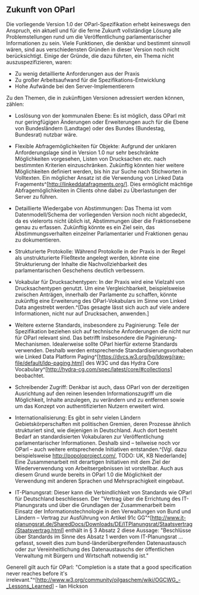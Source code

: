 Zukunft von OParl
-----------------

Die vorliegende Version 1.0 der OParl-Spezifikation erhebt keineswegs den Anspruch,
ein aktuell und für die ferne Zukunft vollständige Lösung alle Problemstellungen
rund um die Veröffentlichung parlamentarischer Informationen zu sein. Viele Funktionen,
die denkbar und bestimmt sinnvoll wären, sind aus verschiedensten Gründen in dieser
Version noch nicht berücksichtigt. Einige der Gründe, die dazu führten, ein Thema
nicht auszuspezifizieren, waren:

* Zu wenig detaillierte Anforderungen aus der Praxis
* Zu großer Arbeitsaufwand für die Spezifikations-Entwicklung
* Hohe Aufwände bei den Server-Implementierern

Zu den Themen, die in zukünftigen Versionen adressiert werden können, zählen:

* Loslösung von der kommunalen Ebene: Es ist möglich, dass OParl mit nur geringfügigen
  Änderungen oder Erweiterungen auch für die Ebene von Bundesländern (Landtage) oder
  des Bundes (Bundestag, Bundesrat) nutzbar wäre.

* Flexible Abfragemöglichkeiten für Objekte: Aufgrund der unklaren Anforderungslage
  sind in Version 1.0 nur sehr beschränkte Möglichkeiten vorgesehen, Listen von
  Drucksachen etc. nach bestimmten Kriterien einzuschränken. Zukünftig könnten
  hier weitere Möglichkeiten definiert werden, bis hin zur Suche nach Stichworten
  in Volltexten. Ein möglicher Ansatz ist die Verwendung von Linked Data
  Fragements^[http://linkeddatafragments.org/]. Dies ermöglicht mächtige
  Abfragemöglichkeiten in Clients ohne dabei zu Überlastungen der Server zu führen.

* Detaillierte Wiedergabe von Abstimmungen: Das Thema ist vom Datenmodell/Schema
  der vorliegenden Version noch nicht abgedeckt, da es vielerorts nicht üblich ist,
  Abstimmungen über die Fraktionsebene genau zu erfassen. Zukünftig könnte es ein
  Ziel sein, das Abstimmungsverhalten einzelner Parlamentarier und Fraktionen genau
  zu dokumentieren.

* Strukturierte Protokolle: Während Protokolle in der Praxis in der Regel als
  unstrukturierte Fließtexte angelegt werden, könnte eine Strukturierung der Inhalte
  die Nachvollziehbarkeit des parlamentarischen Geschehens deutlich verbessern.

* Vokabular für Drucksachentypen: In der Praxis wird eine Vielzahl von Drucksachentypen
  genutzt. Um eine Vergleichbarkeit, beispielsweise zwischen Anträgen, innerhalb der
  Parlamente zu schaffen, könnte zukünftig eine Erweiterung des OParl-Vokabulars
  im Sinne von Linked Data angestrebt werden.^[Das gesagte lässt sich auch auf viele
  andere Informationen, nicht nur auf Drucksachen, anwenden.]

* Weitere externe Standards, insbesondere zu Paginierung:
  Teile der Spezifikation beziehen sich auf technische
  Anforderungen die nicht nur für OParl relevant sind. Das betrifft insbesondere die
  Paginierung-Mechanismen. Idealerweise sollte OParl hierfür externe Standards verwenden.
  Deshalb werden entsprechende Standardisierungsvorhaben wie Linked Data Platform
  Paging^[https://dvcs.w3.org/hg/ldpwg/raw-file/default/ldp-paging.html] des W3C
  und das Hydra Core Vocabulary^[http://hydra-cg.com/spec/latest/core/#collections]
  beobachtet.

* Schreibender Zugriff: Denkbar ist auch, dass OParl von der derzeitigen Ausrichtung
  auf den reinen lesenden Informationszugriff um die Möglichkeit, Inhalte anzulegen,
  zu verändern und zu entfernen sowie um das Konzept von authentifizierten Nutzern
  erweitert wird.

* Internationalisierung: Es gibt in sehr vielen Ländern Gebietskörperschaften mit 
  politischen Gremien, deren Prozesse ähnlich strukturiert sind, wie diejenigen in 
  Deutschland. Auch dort besteht Bedarf an standardisierten Vokabularen zur 
  Veröffentlichung parlamentarischer Informationen. Deshalb sind – teilweise noch 
  vor OParl – auch weitere entsprechende Initiativen entstanden.^[Vgl. dazu 
  beispielsweise <http://popoloproject.com/>, TODO: UK, KB Niederlande] Eine
  Zusammenarbeit mit derartigen Initiativen mit dem Ziel der Wiederverwendung von
  Arbeitsergebnissen ist vorstellbar. Auch aus diesem Grund wurde bereits in OParl 
  1.0 die Möglichkeit der Verwendung mit anderen Sprachen und Mehrsprachigkeit
  eingebaut.

* IT-Planungsrat: Dieser kann die Verbindlichkeit von Standards wie OParl für
  Deutschland beschliessen. Der "Vertrag über die Errichtung des IT-Planungsrats 
  und über die Grundlagen der Zusammenarbeit beim Einsatz der Informationstechnologie
  in den Verwaltungen von Bund und Ländern – Vertrag zur Ausführung von Artikel 91c 
  GG"^[http://www.it-planungsrat.de/SharedDocs/Downloads/DE/ITPlanungsrat/Staatsvertrag/Staatsvertrag.html]
  enthält in § 3 Absatz 2 diese Aussage: "Beschlüsse über Standards im Sinne des
  Absatz 1 werden vom IT-Planungsrat ... gefasst, soweit dies zum 
  bund-länderübergreifenden Datenaustausch oder zur Vereinheitlichung des 
  Datenaustauschs der öffentlichen Verwaltung mit Bürgern und Wirtschaft notwendig 
  ist."

Generell gilt auch für OParl: "Completion is a state that a good specification never
reaches before it's irrelevant."^[http://www.w3.org/community/oilgaschem/wiki/OGCWG_-_Lessons_Learned] - Ian Hickson

